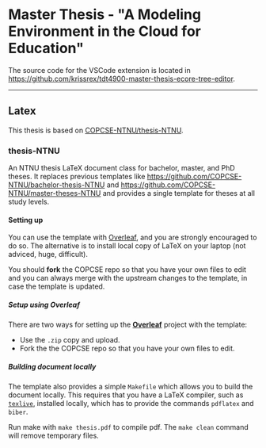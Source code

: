 # Master Thesis - "A Modeling Environment in the Cloud for Education"

The source code for the VSCode extension is located in https://github.com/krissrex/tdt4900-master-thesis-ecore-tree-editor.

---

## Latex

This thesis is based on [COPCSE-NTNU/thesis-NTNU](https://github.com/COPCSE-NTNU/thesis-NTNU).
### thesis-NTNU

An NTNU thesis LaTeX document class for bachelor, master, and PhD theses. It replaces previous templates like https://github.com/COPCSE-NTNU/bachelor-thesis-NTNU and https://github.com/COPCSE-NTNU/master-theses-NTNU and provides a single template for theses at all study levels.

#### Setting up

You can use the template with [Overleaf](http://overleaf.com), and you are strongly encouraged to do so. The alternative is to install local copy of LaTeX on your laptop (not adviced, huge, difficult).

You should **fork** the COPCSE repo so that you have your own files to edit and you can always merge with the upstream changes to the template, in case the template is updated. 

##### Setup using Overleaf

There are two ways for setting up the [**Overleaf**](http://overleaf.com) project with the template:

* Use the `.zip` copy and upload.
* Fork the the COPCSE repo so that you have your own files to edit.

##### Building document locally

The template also provides a simple `Makefile` which allows you to build the document locally. This requires that you have a LaTeX compiler, such as [`texlive`](https://www.tug.org/texlive/), installed locally, which has to provide the commands `pdflatex` and `biber`.

Run make with `make thesis.pdf` to compile pdf. 
The `make clean` command will remove temporary files.